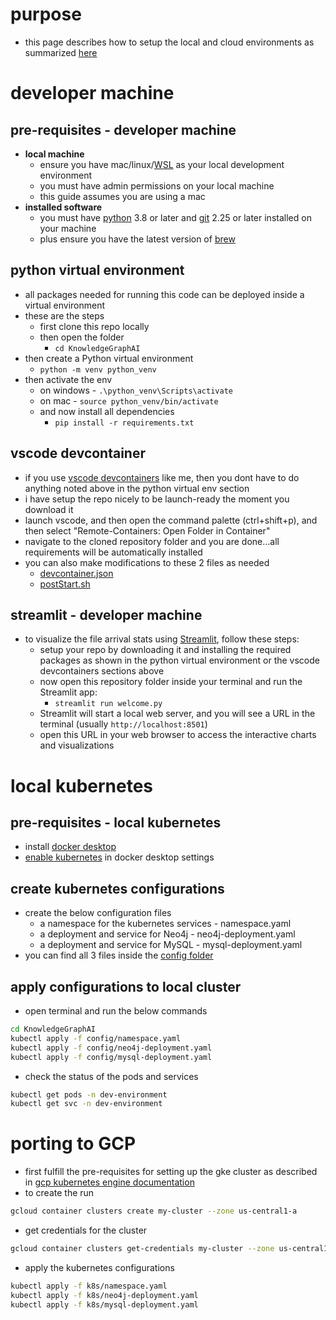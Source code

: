 # purpose

- this page describes how to setup the local and cloud environments as summarized [here](/readme.md#sequence-of-steps)

# developer machine

## pre-requisites - developer machine

- **local machine**
  - ensure you have mac/linux/[WSL](https://learn.microsoft.com/en-us/windows/wsl/about) as your local development environment
  - you must have admin permissions on your local machine
  - this guide assumes you are using a mac
- **installed software**
  - you must have [python](https://devguide.python.org/versions/) 3.8 or later and [git](https://mirrors.edge.kernel.org/pub/software/scm/git/) 2.25 or later installed on your machine
  - plus ensure you have the latest version of [brew](https://brew.sh)

## python virtual environment

- all packages needed for running this code can be deployed inside a virtual environment
- these are the steps
  - first clone this repo locally
  - then open the folder
    - `cd KnowledgeGraphAI`
- then create a Python virtual environment
  - `python -m venv python_venv`
- then activate the env
  - on windows - `.\python_venv\Scripts\activate`
  - on mac - `source python_venv/bin/activate`
  - and now install all dependencies
    - `pip install -r requirements.txt`

## vscode devcontainer

- if you use [vscode devcontainers](https://code.visualstudio.com/docs/devcontainers/containers) like me, then you dont have to do anything noted above in the python virtual env section
- i have setup the repo nicely to be launch-ready the moment you download it
- launch vscode, and then open the command palette (ctrl+shift+p), and then select "Remote-Containers: Open Folder in Container"
- navigate to the cloned repository folder and you are done...all requirements will be automatically installed
- you can also make modifications to these 2 files as needed
  - [devcontainer.json](./../.devcontainer/devcontainer.json)
  - [postStart.sh](./../.devcontainer/postStart.sh)

## streamlit - developer machine

- to visualize the file arrival stats using [Streamlit](https://streamlit.io), follow these steps:
  - setup your repo by downloading it and installing the required packages as shown in the python virtual environment or the vscode devcontainers sections above
  - now open this repository folder inside your terminal and run the Streamlit app:
    - `streamlit run welcome.py`
  - Streamlit will start a local web server, and you will see a URL in the terminal (usually `http://localhost:8501`)
  - open this URL in your web browser to access the interactive charts and visualizations

# local kubernetes

## pre-requisites - local kubernetes

- install [docker desktop](https://docs.docker.com/desktop/)
- [enable kubernetes](https://docs.docker.com/desktop/kubernetes/) in docker desktop settings

## create kubernetes configurations

- create the below configuration files
  - a namespace for the kubernetes services - namespace.yaml
  - a deployment and service for Neo4j - neo4j-deployment.yaml
  - a deployment and service for MySQL - mysql-deployment.yaml
- you can find all 3 files inside the [config folder](/config)

## apply configurations to local cluster

- open terminal and run the below commands

```sh
cd KnowledgeGraphAI
kubectl apply -f config/namespace.yaml
kubectl apply -f config/neo4j-deployment.yaml
kubectl apply -f config/mysql-deployment.yaml
```

- check the status of the pods and services

```sh
kubectl get pods -n dev-environment
kubectl get svc -n dev-environment
```

# porting to GCP

- first fulfill the pre-requisites for setting up the gke cluster as described in [gcp kubernetes engine documentation](https://cloud.google.com/kubernetes-engine/docs)
- to create the run

```sh
gcloud container clusters create my-cluster --zone us-central1-a
```

- get credentials for the cluster

```sh
gcloud container clusters get-credentials my-cluster --zone us-central1-a
```

- apply the kubernetes configurations

```sh
kubectl apply -f k8s/namespace.yaml
kubectl apply -f k8s/neo4j-deployment.yaml
kubectl apply -f k8s/mysql-deployment.yaml
```
